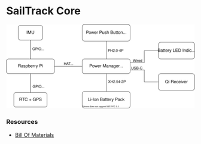 # SailTrack Core

<p align="center">
  <img src="block-diagram.svg"/>
</p>

### Resources
* [Bill Of Materials](BOM.csv)
